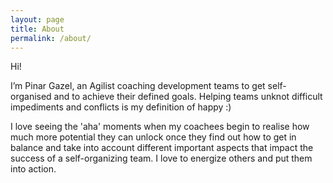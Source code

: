 ```yaml
---
layout: page
title: About
permalink: /about/
---
```


Hi!  

I’m Pinar Gazel, an Agilist coaching development teams to get self-organised and to achieve their defined goals. Helping teams unknot difficult impediments and conflicts is my definition of happy :)  

I love seeing the 'aha' moments when my coachees begin to realise how much more potential they can unlock once they find out how to get in balance and take into account different important aspects that impact the success of a self-organizing team.  I love to energize others and put them into action.
